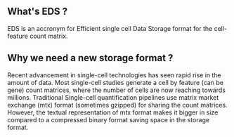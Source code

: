 ## What's EDS ?
EDS is an accronym for Efficient single cell Data Storage format for the cell-feature count matrix.

## Why we need a new storage format ?
Recent advancement in single-cell technologies has seen rapid rise in the amount of data. Most single-cell studies generate a cell by feature (can be gene) count matrices, where the number of cells are now reaching towards millions. Traditional Single-cell quantification pipelines use matrix market exchange (mtx) format (sometimes gzipped) for sharing the count matrices. However, the textual representation of mtx format makes it bigger in size compared to a compressed binary format saving space in the storage format.
